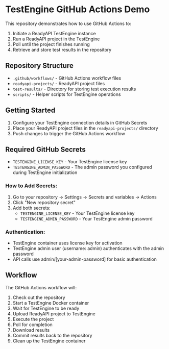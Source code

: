 # TestEngine GitHub Actions Demo

This repository demonstrates how to use GitHub Actions to:
1. Initiate a ReadyAPI TestEngine instance
2. Run a ReadyAPI project in the TestEngine
3. Poll until the project finishes running
4. Retrieve and store test results in the repository

## Repository Structure

- `.github/workflows/` - GitHub Actions workflow files
- `readyapi-projects/` - ReadyAPI project files
- `test-results/` - Directory for storing test execution results
- `scripts/` - Helper scripts for TestEngine operations

## Getting Started

1. Configure your TestEngine connection details in GitHub Secrets
2. Place your ReadyAPI project files in the `readyapi-projects/` directory
3. Push changes to trigger the GitHub Actions workflow

## Required GitHub Secrets

- `TESTENGINE_LICENSE_KEY` - Your TestEngine license key
- `TESTENGINE_ADMIN_PASSWORD` - The admin password you configured during TestEngine initialization

### How to Add Secrets:
1. Go to your repository → Settings → Secrets and variables → Actions
2. Click "New repository secret"  
3. Add both secrets:
   - `TESTENGINE_LICENSE_KEY` - Your TestEngine license key
   - `TESTENGINE_ADMIN_PASSWORD` - Your TestEngine admin password

### Authentication:
- TestEngine container uses license key for activation
- TestEngine admin user (username: admin) authenticates with the admin password
- API calls use admin/[your-admin-password] for basic authentication

## Workflow

The GitHub Actions workflow will:
1. Check out the repository
2. Start a TestEngine Docker container
3. Wait for TestEngine to be ready
4. Upload ReadyAPI project to TestEngine
5. Execute the project
6. Poll for completion
7. Download results
8. Commit results back to the repository
9. Clean up the TestEngine container